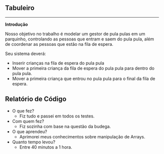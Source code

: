 ## Tabuleiro
***
**Introdução**

Nosso objetivo no trabalho é modelar um gestor de pula pulas em um parquinho, controlando as pessoas que entram e saem do pula pula, além de coordenar as pessoas que estão na fila de espera.

Seu sistema deverá:

- Inserir crianças na fila de espera do pula pula
- Mover a primeira criança da fila de espera do pula pula para dentro do pula pula.
- Mover a primeira criança que entrou no pula pula para o final da fila de espera.

## Relatório de Código

- O que fez?
  - Fiz tudo e passei em todos os testes.
- Com quem fez?
  - Fiz sozinha com base na questão da budega.
- O que aprendeu?
  - Aprimorei meus conhecimentos sobre manipulação de Arrays.
- Quanto tempo levou?
  - Entre 40 minutos a 1 hora.